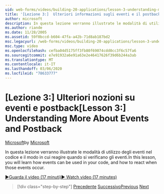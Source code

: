 ```yaml
---
uid: web-forms/videos/building-20-applications/lesson-3-understanding-more-about-events-and-postback
title: '[Lezione 3:]  Ulteriori informazioni sugli eventi e il postback | Microsoft Docs'
author: microsoft
description: In questa lezione verranno illustrate le modalità di utilizzo degli eventi nel codice e il modo in cui reagire quando si verificano gli eventi.
ms.author: riande
ms.date: 11/28/2005
ms.assetid: 59f0bccd-b604-47fa-a42b-71d8ab187bd2
msc.legacyurl: /web-forms/videos/building-20-applications/lesson-3-understanding-more-about-events-and-postback
msc.type: video
ms.openlocfilehash: cefba04d5175ff3fb80f69074cdd0cc3f6c57fa6
ms.sourcegitcommit: e7e91932a6e91a63e2e46417626f39d6b244a3ab
ms.translationtype: MT
ms.contentlocale: it-IT
ms.lasthandoff: 03/06/2020
ms.locfileid: "78633777"
---
```

# <a name="lesson-3--understanding-more-about-events-and-postback"></a><span data-ttu-id="d2e28-103">[Lezione 3:] Ulteriori nozioni su eventi e postback</span><span class="sxs-lookup"><span data-stu-id="d2e28-103">[Lesson 3:]  Understanding More About Events and Postback</span></span>

<span data-ttu-id="d2e28-104">[Microsoft](https://github.com/microsoft)</span><span class="sxs-lookup"><span data-stu-id="d2e28-104">by [Microsoft](https://github.com/microsoft)</span></span>

<span data-ttu-id="d2e28-105">In questa lezione verranno illustrate le modalità di utilizzo degli eventi nel codice e il modo in cui reagire quando si verificano gli eventi.</span><span class="sxs-lookup"><span data-stu-id="d2e28-105">In this lesson, you will learn how events can be used in your code, and how to react when those events occur.</span></span>

[<span data-ttu-id="d2e28-106">&#9654;Guarda il video (17 minuti)</span><span class="sxs-lookup"><span data-stu-id="d2e28-106">&#9654; Watch video (17 minutes)</span></span>](https://channel9.msdn.com/Blogs/ASP-NET-Site-Videos/lesson-3-understanding-more-about-events-and-postback)

> [!div class="step-by-step"]
> <span data-ttu-id="d2e28-107">[Precedente](lesson-2-creating-a-web-forms-user-interface.md)
> [Successivo](lesson-4-understanding-web-application-state.md)</span><span class="sxs-lookup"><span data-stu-id="d2e28-107">[Previous](lesson-2-creating-a-web-forms-user-interface.md)
[Next](lesson-4-understanding-web-application-state.md)</span></span>
